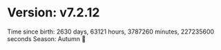 # Version: v7.2.12
Time since birth: 2630 days, 63121 hours, 3787260 minutes, 227235600 seconds
Season: Autumn 🍁
